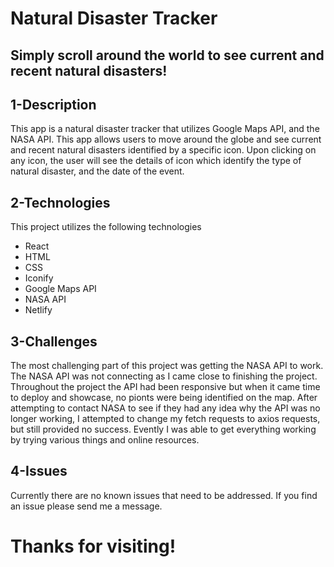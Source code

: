 # Natural Disaster Tracker

## Simply scroll around the world to see current and recent natural disasters!

## 1-Description

This app is a natural disaster tracker that utilizes Google Maps API, and the NASA API. This app allows users to move around the globe and see current and recent natural disasters identified by a specific icon. Upon clicking on any icon, the user will see the details of icon which identify the type of natural disaster, and the date of the event. 

## 2-Technologies

This project utilizes the following technologies

  - React
  - HTML
  - CSS
  - Iconify
  - Google Maps API
  - NASA API
  - Netlify

## 3-Challenges

The most challenging part of this project was getting the NASA API to work. The NASA API was not connecting as I came close to finishing the project. Throughout the project the API had been responsive but when it came time to deploy and showcase, no pionts were being identified on the map. After attempting to contact NASA to see if they had any idea why the API was no longer working, I attempted to change my fetch requests to axios requests, but still provided no success. Evently I was able to get everything working by trying various things and online resources. 

## 4-Issues

Currently there are no known issues that need to be addressed. If you find an issue please send me a message. 

# Thanks for visiting!
